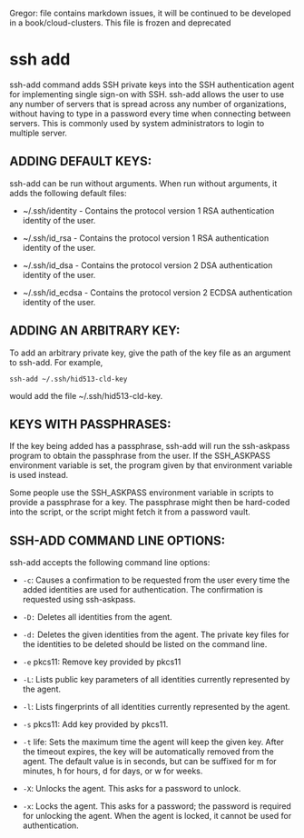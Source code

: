 Gregor: file contains markdown issues, it will be continued to be
developed in a book/cloud-clusters. This file is frozen and deprecated

# ssh add 

ssh-add command adds SSH private keys into the SSH authentication
agent for implementing single sign-on with SSH. ssh-add allows the
user to use any number of servers that is spread across any number of
organizations, without having to type in a password every time when
connecting between servers. This is commonly used by system
administrators to login to multiple server.

## ADDING DEFAULT KEYS:

ssh-add can be run without arguments. When run without arguments, it
adds the following default files:

* ~/.ssh/identity - Contains the protocol version 1 RSA authentication
  identity of the user.

* ~/.ssh/id_rsa - Contains the protocol version 1 RSA authentication
  identity of the user.

* ~/.ssh/id_dsa - Contains the protocol version 2 DSA authentication
  identity of the user.

* ~/.ssh/id_ecdsa - Contains the protocol version 2 ECDSA
  authentication identity of the user.


## ADDING AN ARBITRARY KEY:

To add an arbitrary private key, give the path of the key file as an
argument to ssh-add. For example,

    ssh-add ~/.ssh/hid513-cld-key

would add the file ~/.ssh/hid513-cld-key.

## KEYS WITH PASSPHRASES:

If the key being added has a passphrase, ssh-add will run the
ssh-askpass program to obtain the passphrase from the user. If the
SSH_ASKPASS environment variable is set, the program given by that
environment variable is used instead.

Some people use the SSH_ASKPASS environment variable in scripts to
provide a passphrase for a key. The passphrase might then be
hard-coded into the script, or the script might fetch it from a
password vault.

## SSH-ADD COMMAND LINE OPTIONS:

ssh-add accepts the following command line options:

* `-c`: Causes a confirmation to be requested from the user every time
        the added identities are used for authentication. The
        confirmation is requested using ssh-askpass.

* `-D:` Deletes all identities from the agent.

* `-d:` Deletes the given identities from the agent. The private key
        files for the identities to be deleted should be listed on the
        command line.

* `-e` pkcs11: Remove key provided by pkcs11

* `-L`: Lists public key parameters of all identities currently
     represented by the agent.

* `-l`: Lists fingerprints of all identities currently represented by
     the agent.

* `-s` pkcs11: Add key provided by pkcs11.

* `-t` life: Sets the maximum time the agent will keep the given
             key. After the timeout expires, the key will be
             automatically removed from the agent. The default value
             is in seconds, but can be suffixed for m for minutes, h
             for hours, d for days, or w for weeks.

* `-X`: Unlocks the agent. This asks for a password to unlock.

* `-x`: Locks the agent. This asks for a password; the password is
        required for unlocking the agent. When the agent is locked, it
        cannot be used for authentication.
